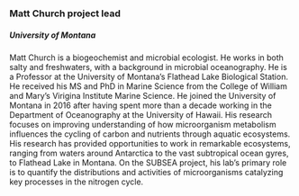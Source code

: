 ### **Matt Church** project lead
##### University of Montana

Matt Church is a biogeochemist and microbial ecologist. He works in both salty and freshwaters, with a background in microbial oceanography. He is a Professor at the University of Montana’s Flathead Lake Biological Station. He received his MS and PhD in Marine Science from the College of William and Mary’s Virigina Institute Marine Science. He joined the University of Montana in 2016 after having spent more than a decade working in the Department of Oceanography at the University of Hawaii. His research focuses on improving understanding of how microorganism metabolism influences the cycling of carbon and nutrients through aquatic ecosystems. His research has provided opportunities to work in remarkable ecosystems, ranging from waters around Antarctica to the vast subtropical ocean gyres, to Flathead Lake in Montana. On the SUBSEA project, his lab’s primary role is to quantify the distributions and activities of microorganisms catalyzing key processes in the nitrogen cycle. 
